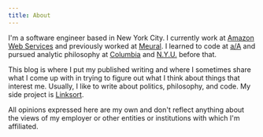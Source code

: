 ```yaml
---
title: About
---
```

I'm a software engineer based in New York City. I currently work at [Amazon Web Services](https://aws.amazon.com/) and previously worked at [Meural](https://www.meural.com). I learned to code at [a/A](https://appacademy.io/) and pursued analytic philosophy at [Columbia](http://philosophy.columbia.edu/) and [N.Y.U.](https://as.nyu.edu/philosophy.html) before that.

This blog is where I put my published writing and where I sometimes share what I come up with in trying to figure out what I think about things that interest me. Usually, I like to write about politics, philosophy, and code. My side project is [Linksort](https://linksort.com).

All opinions expressed here are my own and don't reflect anything about the views of my employer or other entities or institutions with which I'm affiliated.
